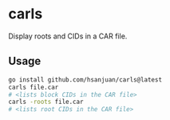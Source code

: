 # carls

Display roots and CIDs in a CAR file.

## Usage

```sh
go install github.com/hsanjuan/carls@latest
carls file.car
# <lists block CIDs in the CAR file>
carls -roots file.car
# <lists root CIDs in the CAR file>
```
